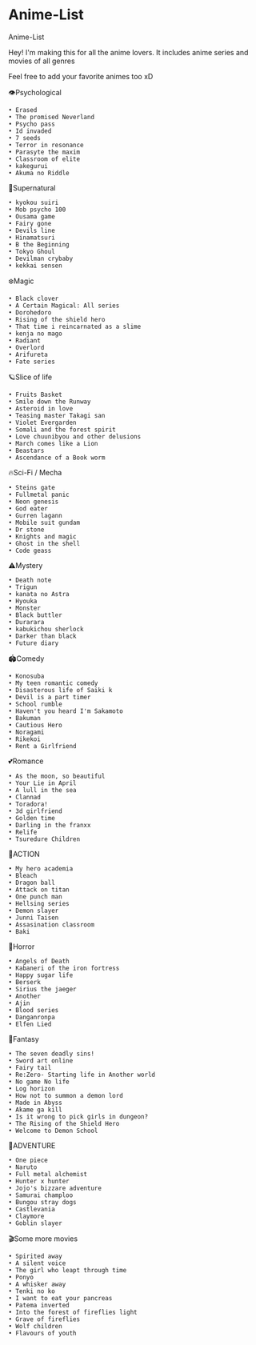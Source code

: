 # Anime-List

Anime-List

Hey! I'm making this for all the anime lovers. It includes anime series and movies of all genres

Feel free to add your favorite animes too xD

👁Psychological

    • Erased
    • The promised Neverland
    • Psycho pass
    • Id invaded
    • 7 seeds
    • Terror in resonance
    • Parasyte the maxim
    • Classroom of elite
    • kakegurui
    • Akuma no Riddle

🔅Supernatural

    • kyokou suiri
    • Mob psycho 100
    • Ousama game
    • Fairy gone
    • Devils line
    • Hinamatsuri
    • B the Beginning
    • Tokyo Ghoul
    • Devilman crybaby
    • kekkai sensen

❄️Magic

    • Black clover
    • A Certain Magical: All series
    • Dorohedoro
    • Rising of the shield hero
    • That time i reincarnated as a slime
    • kenja no mago
    • Radiant
    • Overlord
    • Arifureta
    • Fate series

🪐Slice of life

    • Fruits Basket
    • Smile down the Runway
    • Asteroid in love
    • Teasing master Takagi san
    • Violet Evergarden
    • Somali and the forest spirit
    • Love chuunibyou and other delusions
    • March comes like a Lion
    • Beastars
    • Ascendance of a Book worm

🔥Sci-Fi / Mecha

    • Steins gate
    • Fullmetal panic
    • Neon genesis
    • God eater
    • Gurren lagann
    • Mobile suit gundam
    • Dr stone
    • Knights and magic
    • Ghost in the shell
    • Code geass

⚠️Mystery

    • Death note
    • Trigun
    • kanata no Astra
    • Hyouka
    • Monster
    • Black buttler
    • Durarara
    • kabukichou sherlock
    • Darker than black
    • Future diary

🏟Comedy

    • Konosuba
    • My teen romantic comedy
    • Disasterous life of Saiki k
    • Devil is a part timer
    • School rumble
    • Haven't you heard I'm Sakamoto
    • Bakuman
    • Cautious Hero
    • Noragami
    • Rikekoi
    • Rent a Girlfriend

💕Romance

    • As the moon, so beautiful
    • Your Lie in April
    • A lull in the sea
    • Clannad
    • Toradora!
    • 3d girlfriend
    • Golden time
    • Darling in the franxx
    • Relife
    • Tsuredure Children

🔫ACTION

    • My hero academia
    • Bleach
    • Dragon ball
    • Attack on titan
    • One punch man
    • Hellsing series
    • Demon slayer
    • Junni Taisen
    • Assasination classroom
    • Baki

🧟Horror

    • Angels of Death
    • Kabaneri of the iron fortress
    • Happy sugar life
    • Berserk
    • Sirius the jaeger
    • Another
    • Ajin
    • Blood series
    • Danganronpa
    • Elfen Lied

💫Fantasy

    • The seven deadly sins!
    • Sword art online
    • Fairy tail
    • Re:Zero- Starting life in Another world
    • No game No life
    • Log horizon
    • How not to summon a demon lord
    • Made in Abyss
    • Akame ga kill
    • Is it wrong to pick girls in dungeon?
    • The Rising of the Shield Hero
    • Welcome to Demon School

🥳ADVENTURE

    • One piece
    • Naruto
    • Full metal alchemist
    • Hunter x hunter
    • Jojo's bizzare adventure
    • Samurai champloo
    • Bungou stray dogs
    • Castlevania
    • Claymore
    • Goblin slayer

🎬Some more movies

    • Spirited away
    • A silent voice
    • The girl who leapt through time
    • Ponyo
    • A whisker away
    • Tenki no ko
    • I want to eat your pancreas
    • Patema inverted
    • Into the forest of fireflies light
    • Grave of fireflies
    • Wolf children
    • Flavours of youth
